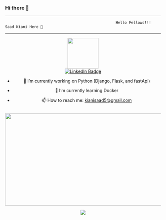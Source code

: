 ### Hi there 👋
<html><hr></html>
                                                      
                                                      
                                                      Hello Fellows!!! Saad Kiani Here 👋 


<html><hr></html>
                           

<div id="header" align="center">
  <img src="https://media.giphy.com/media/M9gbBd9nbDrOTu1Mqx/giphy.gif" width="100"/>

  <div id="badges">
    <a href="https://www.linkedin.com/in/videoediting-whiteboardanimation/">
      <img src="https://img.shields.io/badge/LinkedIn-blue?style=for-the-badge&logo=linkedin&logoColor=white" alt="LinkedIn Badge"/>
    </a>

- 🔭 I’m currently working on Python (Django, Flask, and fastApi)
- 🌱 I’m currently learning Docker
- 📫 How to reach me: kianisaad5@gmail.com

   <img src="https://komarev.com/ghpvc/?username=your-github-username&style=flat-square&color=blue" alt=""/>
  </div>

<div align="center">
<img src="https://media.giphy.com/media/dWesBcTLavkZuG35MI/giphy.gif" width="600" height="300"/>
</div>

<!--
**Saad-Ramzan-Kiani/Saad-Ramzan-Kiani** is a ✨ _special_ ✨ repository because its `README.md` (this file) appears on your GitHub profile.

Here are some ideas to get you started:

- 👯 I’m looking to collaborate on ...
- 🤔 I’m looking for help with ...
- 💬 Ask me about ...

- 😄 Pronouns: ...
- ⚡ Fun fact: ...
-->


![](https://hit.yhype.me/github/profile?user_id=88816936)
